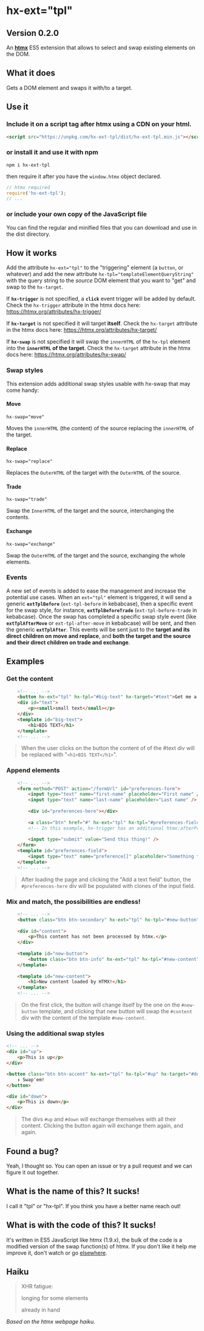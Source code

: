 # hx-ext="tpl"
## Version 0.2.0

An **[htmx](https://htmx.org/essays/#memes)** ES5 extension that allows to select and swap existing elements on the DOM.

## What it does
Gets a DOM element and swaps it with/to a target.

## Use it
### Include it on a script tag after htmx using a CDN on your html.
```html
<script src="https://unpkg.com/hx-ext-tpl/dist/hx-ext-tpl.min.js"></script>
```
### or install it and use it with npm
```
npm i hx-ext-tpl
```
then require it after you have the `window.htmx` object declared.
```js
// htmx required
require('hx-ext-tpl');
// ...
```
### or include your own copy of the JavaScript file
You can find the regular and minified files that you can download and use in the dist directory.

## How it works
Add the attribute `hx-ext="tpl"` to the "triggering" element (a `button`, or whatever) and add the new attribute `hx-tpl="templateElementQueryString"` with the query string to the *source* DOM element that you want to "get" and swap to the `hx-target`.

If **`hx-trigger`** is not specified, a **`click`** event trigger will be added by default. Check the `hx-trigger` attribute in the htmx docs here: https://htmx.org/attributes/hx-trigger/

If **`hx-target`** is not specified it will target **itself**. Check the `hx-target` attribute in the htmx docs here: 
https://htmx.org/attributes/hx-target/

If **`hx-swap`** is not specified it will swap the `innerHTML` of the `hx-tpl` element into the **`innerHTML` of the target**.
Check the `hx-target` attribute in the htmx docs here: 
https://htmx.org/attributes/hx-swap/

### Swap styles
This extension adds additional swap styles usable with hx-swap that may come handy:
#### Move
    hx-swap="move"
Moves the `innerHTML` (the content) of the source replacing the `innerHTML` of the target.

#### Replace
    hx-swap="replace"
Replaces the `OuterHTML` of the target with the `OuterHTML` of the source.

#### Trade
    hx-swap="trade"
Swap the `InnerHTML` of the target and the source, interchanging the contents.

#### Exchange
    hx-swap="exchange"
Swap the `OuterHTML` of the target and the source, exchanging the whole elements.

### Events
A new set of events is added to ease the management and increase the potential use cases.
When an `ext="tpl"` element is triggered, it will send a generic **`extTplBefore`** (`ext-tpl-before` in kebabcase), then a specific event for the swap style, for instance, **`extTplBeforeTrade`** (`ext-tpl-before-trade` in kebabcase).
Once the swap has completed a specific swap style event (like **`extTplAfterMove`** or `ext-tpl-after-move` in kebabcase) will be sent, and then the generic **`extTplAfter`**.
This events will be sent just to the **target and its direct children on move and replace**, and **both the target and the source and their direct children on trade and exchange**.

## Examples

### Get the content
```html
    <!-- ... -->
    <button hx-ext="tpl" hx-tpl="#big-text" hx-target="#text">Get me a big text</button>
    <div id="text">
    	<p><small>small text</small></p>
    </div>
    <template id="big-text">
    	<h1>BIG TEXT</h1>
    </template>
    <!-- ... -->
```
>When the user clicks on the button the content of of the #text div will be replaced with "`<h1>BIG TEXT</h1>`".

### Append elements
```html
    <!-- ... -->
    <form method="POST" action="/formUrl" id="preferences-form">
    	<input type="text" name="first-name" placeholder="First name" />
    	<input type="text" name="last-name" placeholder="Last name" />
    
        <div id="preferences-here"></div>
    
    	<a class="btn" href="#" hx-ext="tpl" hx-tpl="#preferences-field" hx-target="#preferences-here" hx-swap="beforeend" hx-trigger="click, htmx:afterProcessNode">Add a text field</a>
    	<!-- In this example, hx-trigger has an additional htmx:afterProcessNode event, so a field is appended right on load -->
    
        <input type="submit" value="Send this thing!" />
    </form>
    <template id="preferences-field">
        <input type="text" name="preference[]" placeholder="Something to say?" class="preference-input" />
    </template>
    <!-- ... -->
```
>After loading the page and clicking the "Add a text field" button, the `#preferences-here` div will be populated with clones of the input field.

### Mix and match, the possibilities are endless!
```html
    <!-- ... -->
    <button class="btn btn-secondary" hx-ext="tpl" hx-tpl="#new-button" hx-swap="outerHTML">Click me</button>
    
    <div id="content">
        <p>This content has not been processed by htmx.</p>
    </div>
    
    <template id="new-button">
        <button class="btn btn-info" hx-ext="tpl" hx-tpl="#new-content" hx-target="#content">Click me again</button>
    </template>
    
    <template id="new-content">
        <h1>New content loaded by HTMX!</h1>
    </template>
    <!-- ... -->
```

>On the first click, the button will change itself by the one on the `#new-button` template, and clicking that new button will swap the `#content` div with the content of the template `#new-content`.

### Using the additional swap styles
```html
<!-- ... -->
<div id="up">
    <p>This is up</p>
</div>

<button class="btn btn-accent" hx-ext="tpl" hx-tpl="#up" hx-target="#down" hx-swap="exchange">
    ↕️ Swap'em!
</button>

<div id="down">
    <p>This is down</p>
</div>
```
> The divs `#up` and `#down` will exchange themselves with all their content. Clicking the button again will exchange them again, and again.

## Found a bug?
Yeah, I thought so. You can open an issue or try a pull request and we can figure it out together.

## What is the name of this? It sucks!
I call it "tpl" or "hx-tpl". If you think you have a better name reach out!

## What is with the code of this? It sucks!
It's written in ES5 JavaScript like htmx (1.9.x), the bulk of the code is a modified version of the swap function(s) of htmx. If you don't like it help me improve it, don't watch or go [elsewhere](https://react.dev/).

## Haiku

> XHR fatigue:
>
> longing for some elements
>
> already in hand

*Based on the htmx webpage haiku.*
